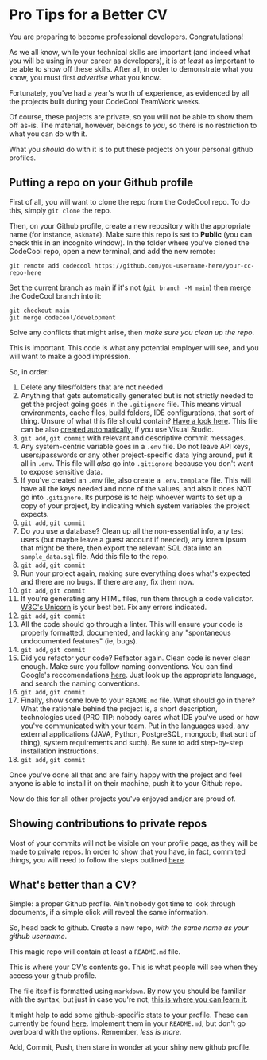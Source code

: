 # Pro Tips for a Better CV
 
You are preparing to become professional developers. Congratulations!
 
As we all know, while your technical skills are important (and indeed what you will be using in your career as developers), it is *at least* as important to be able to show off these skills. After all, in order to demonstrate what you know, you must first *advertise* what you know.
 
Fortunately, you've had a year's worth of experience, as evidenced by all the projects built during your CodeCool TeamWork weeks.
 
Of course, these projects are private, so you will not be able to show them off as-is. The material, however, belongs to *you*, so there is no restriction to what you can do with it.
 
What you *should* do with it is to put these projects on your personal github profiles.
 
## Putting a repo on your Github profile
 
First of all, you will want to clone the repo from the CodeCool repo. To do this, simply `git clone` the repo.
 
Then, on your Github profile, create a new repository with the appropriate name (for instance, `askmate`). Make sure this repo is set to **Public** (you can check this in an incognito window). In the folder where you've cloned the CodeCool repo, open a new terminal, and add the new remote:
 
```shell
git remote add codecool https://github.com/you-username-here/your-cc-repo-here
```
 
Set the current branch as main if it's not (`git branch -M main`) then merge the CodeCool branch into it:
 
```shell
git checkout main
git merge codecool/development
```
 
Solve any conflicts that might arise, then *make sure you clean up the repo*.
 
This is important. This code is what any potential employer will see, and you will want to make a good impression.
 
So, in order:
 
1. Delete any files/folders that are not needed
2. Anything that gets automatically generated but is not strictly needed to get the project going goes in the `.gitignore` file. This means virtual environments, cache files, build folders, IDE configurations, that sort of thing. Unsure of what this file should contain? [Have a look here](https://github.com/github/gitignore). This file can be also [created automatically](https://elanderson.net/2020/10/add-git-ignore-to-an-existing-visual-studio-solution-new-git-experience/), if you use Visual Studio.
3. `git add`, `git commit` with relevant and descriptive commit messages.
4. Any system-centric variable goes in a `.env` file. Do not leave API keys, users/passwords or any other project-specific data lying around, put it all in `.env`. This file will *also* go into `.gitignore` because you don't want to expose sensitive data.
5. If you've created an `.env` file, also create a `.env.template` file. This will have all the keys needed and none of the values, and also it does NOT go into `.gitignore`. Its purpose is to help whoever wants to set up a copy of your project, by indicating which system variables the project expects.
6. `git add`, `git commit`
7. Do you use a database? Clean up all the non-essential info, any test users (but maybe leave a guest account if needed), any lorem ipsum that might be there, then export the relevant SQL data into an `sample_data.sql` file. Add this file to the repo.
8. `git add`, `git commit`
9. Run your project again, making sure everything does what's expected and there are no bugs. If there are any, fix them now.
10. `git add`, `git commit`
11. If you're generating any HTML files, run them through a code validator. [W3C's Unicorn](https://validator.w3.org/unicorn/#validate-by-input+task_conformance) is your best bet. Fix any errors indicated.
12. `git add`, `git commit`
13. All the code should go through a linter. This will ensure your code is properly formatted, documented, and lacking any "spontaneous undocumented features" (ie, bugs).
14. `git add`, `git commit`
15. Did you refactor your code? Refactor again. Clean code is never clean enough. Make sure you follow naming conventions. You can find Google's reccomendations [here](https://google.github.io/styleguide/). Just look up the appropriate language, and search the naming conventions.
16. `git add`, `git commit`
17. Finally, show some love to your `README.md` file. What should go in there? What the rationale behind the project is, a short description, technologies used (PRO TIP: nobody cares what IDE you've used or how you've communicated with your team. Put in the languages used, any external applications (JAVA, Python, PostgreSQL, mongodb, that sort of thing), system requirements and such). Be sure to add step-by-step installation instructions.
18. `git add`, `git commit`
 
Once you've done all that and are fairly happy with the project and feel anyone is able to install it on their machine, push it to your Github repo.
 
Now do this for all other projects you've enjoyed and/or are proud of.

## Showing contributions to private repos

Most of your commits will not be visible on your profile page, as they will be made to private repos. In order to show that you have, in fact, commited things, you will need to follow the steps outlined [here](https://docs.github.com/en/account-and-profile/setting-up-and-managing-your-github-profile/managing-contribution-graphs-on-your-profile/publicizing-or-hiding-your-private-contributions-on-your-profile).
 
## What's better than a CV?
 
Simple: a proper Github profile. Ain't nobody got time to look through documents, if a simple click will reveal the same information.
 
So, head back to github. Create a new repo, *with the same name as your github username*.
 
This magic repo will contain at least a `README.md` file.
 
This is where your CV's contents go. This is what people will see when they access your github profile.
 
The file itself is formatted using `markdown`. By now you should be familiar with the syntax, but just in case you're not, [this is where you can learn it](https://www.markdownguide.org/getting-started/).
 
It might help to add some github-specific stats to your profile. These can currently be found [here](https://github.com/anuraghazra/github-readme-stats). Implement them in your `README.md`, but don't go overboard with the options. Remember, *less is more*.
 
Add, Commit, Push, then stare in wonder at your shiny new github profile.

